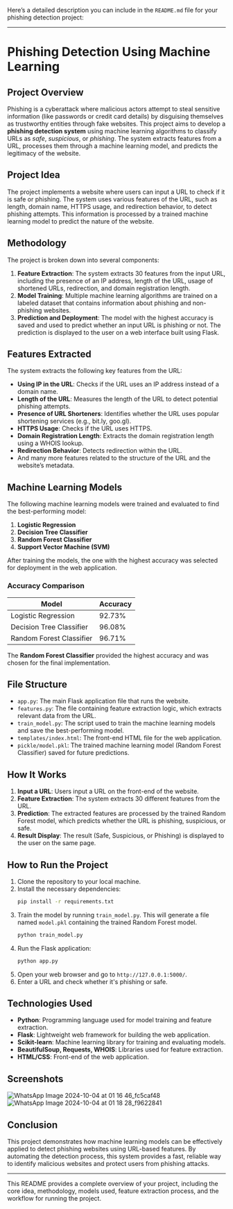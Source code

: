 Here’s a detailed description you can include in the `README.md` file for your phishing detection project:

---

# Phishing Detection Using Machine Learning

## Project Overview

Phishing is a cyberattack where malicious actors attempt to steal sensitive information (like passwords or credit card details) by disguising themselves as trustworthy entities through fake websites. This project aims to develop a **phishing detection system** using machine learning algorithms to classify URLs as *safe*, *suspicious*, or *phishing*. The system extracts features from a URL, processes them through a machine learning model, and predicts the legitimacy of the website.

## Project Idea

The project implements a website where users can input a URL to check if it is safe or phishing. The system uses various features of the URL, such as length, domain name, HTTPS usage, and redirection behavior, to detect phishing attempts. This information is processed by a trained machine learning model to predict the nature of the website.

## Methodology

The project is broken down into several components:
1. **Feature Extraction**: The system extracts 30 features from the input URL, including the presence of an IP address, length of the URL, usage of shortened URLs, redirection, and domain registration length.
2. **Model Training**: Multiple machine learning algorithms are trained on a labeled dataset that contains information about phishing and non-phishing websites.
3. **Prediction and Deployment**: The model with the highest accuracy is saved and used to predict whether an input URL is phishing or not. The prediction is displayed to the user on a web interface built using Flask.

## Features Extracted

The system extracts the following key features from the URL:
- **Using IP in the URL**: Checks if the URL uses an IP address instead of a domain name.
- **Length of the URL**: Measures the length of the URL to detect potential phishing attempts.
- **Presence of URL Shorteners**: Identifies whether the URL uses popular shortening services (e.g., bit.ly, goo.gl).
- **HTTPS Usage**: Checks if the URL uses HTTPS.
- **Domain Registration Length**: Extracts the domain registration length using a WHOIS lookup.
- **Redirection Behavior**: Detects redirection within the URL.
- And many more features related to the structure of the URL and the website’s metadata.

## Machine Learning Models

The following machine learning models were trained and evaluated to find the best-performing model:
1. **Logistic Regression**
2. **Decision Tree Classifier**
3. **Random Forest Classifier**
4. **Support Vector Machine (SVM)**

After training the models, the one with the highest accuracy was selected for deployment in the web application.

### Accuracy Comparison

| Model                   | Accuracy |
|--------------------------|----------|
| Logistic Regression       | 92.73%    |
| Decision Tree Classifier  | 96.08%    |
| Random Forest Classifier  | 96.71%    |

The **Random Forest Classifier** provided the highest accuracy and was chosen for the final implementation.

## File Structure

- `app.py`: The main Flask application file that runs the website.
- `features.py`: The file containing feature extraction logic, which extracts relevant data from the URL.
- `train_model.py`: The script used to train the machine learning models and save the best-performing model.
- `templates/index.html`: The front-end HTML file for the web application.
- `pickle/model.pkl`: The trained machine learning model (Random Forest Classifier) saved for future predictions.

## How It Works

1. **Input a URL**: Users input a URL on the front-end of the website.
2. **Feature Extraction**: The system extracts 30 different features from the URL.
3. **Prediction**: The extracted features are processed by the trained Random Forest model, which predicts whether the URL is phishing, suspicious, or safe.
4. **Result Display**: The result (Safe, Suspicious, or Phishing) is displayed to the user on the same page.

## How to Run the Project

1. Clone the repository to your local machine.
2. Install the necessary dependencies:
   ```bash
   pip install -r requirements.txt
   ```
3. Train the model by running `train_model.py`. This will generate a file named `model.pkl` containing the trained Random Forest model.
   ```bash
   python train_model.py
   ```
4. Run the Flask application:
   ```bash
   python app.py
   ```
5. Open your web browser and go to `http://127.0.0.1:5000/`.
6. Enter a URL and check whether it's phishing or safe.

## Technologies Used

- **Python**: Programming language used for model training and feature extraction.
- **Flask**: Lightweight web framework for building the web application.
- **Scikit-learn**: Machine learning library for training and evaluating models.
- **BeautifulSoup, Requests, WHOIS**: Libraries used for feature extraction.
- **HTML/CSS**: Front-end of the web application.

## Screenshots
![WhatsApp Image 2024-10-04 at 01 16 46_fc5caf48](https://github.com/user-attachments/assets/721e409a-b28b-4da5-b069-88eccbcad590)
![WhatsApp Image 2024-10-04 at 01 18 28_f9622841](https://github.com/user-attachments/assets/7595c939-9a83-43bd-b8ff-71d51c29fbcb)


## Conclusion

This project demonstrates how machine learning models can be effectively applied to detect phishing websites using URL-based features. By automating the detection process, this system provides a fast, reliable way to identify malicious websites and protect users from phishing attacks.

--- 

This README provides a complete overview of your project, including the core idea, methodology, models used, feature extraction process, and the workflow for running the project.

